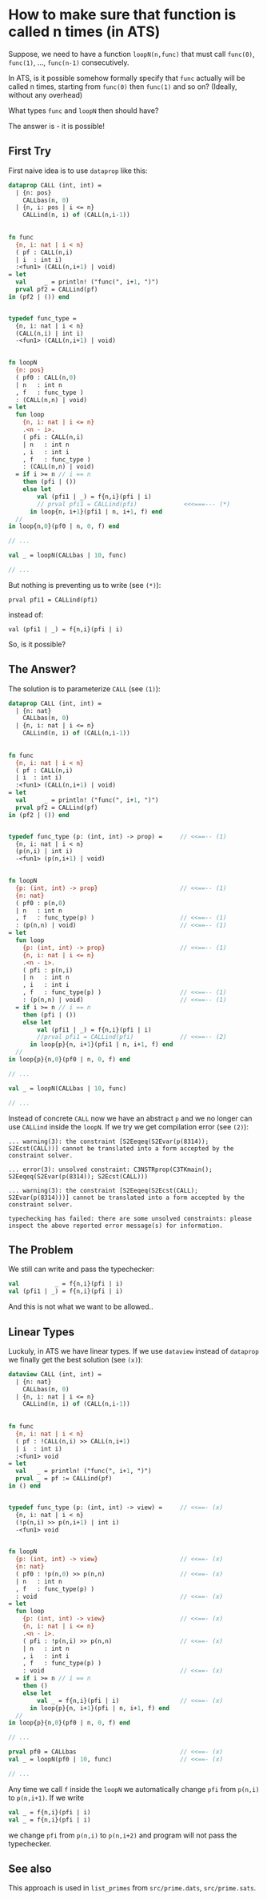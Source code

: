 # How to make sure that function is called n times (in ATS)

Suppose, we need to have a function `loopN(n,func)` that must call `func(0)`, `func(1)`, ..., `func(n-1)` consecutively.

In ATS, is it possible somehow formally specify that `func` actually will be called n times, starting from `func(0)` then `func(1)` and so on? (Ideally, without any overhead)

What types `func` and `loopN` then should have?

The answer is - it is possible!

## First Try

First naive idea is to use `dataprop` like this:

```ats
dataprop CALL (int, int) =
  | {n: pos}
	CALLbas(n, 0)
  | {n, i: pos | i <= n}
	CALLind(n, i) of (CALL(n,i-1))
	
	
fn func
  {n, i: nat | i < n}
  ( pf : CALL(n,i)
  | i  : int i)
  :<fun1> (CALL(n,i+1) | void)
= let 
  val     _ = println! ("func(", i+1, ")")
  prval pf2 = CALLind(pf)
in (pf2 | ()) end


typedef func_type = 
  {n, i: nat | i < n} 
  (CALL(n,i) | int i) 
  -<fun1> (CALL(n,i+1) | void)
  

fn loopN
  {n: pos}
  ( pf0 : CALL(n,0)
  | n   : int n 
  , f   : func_type )
  : (CALL(n,n) | void)
= let
  fun loop
	{n, i: nat | i <= n}
	.<n - i>.
	( pfi : CALL(n,i)
	| n   : int n 
	, i   : int i
	, f   : func_type )
	: (CALL(n,n) | void)
  = if i >= n // i == n
	then (pfi | ())
	else let
		val (pfi1 | _) = f{n,i}(pfi | i)
		// prval pfi1 = CALLind(pfi)             <<<===--- (*)
	  in loop{n, i+1}(pfi1 | n, i+1, f) end
  //
in loop{n,0}(pf0 | n, 0, f) end

// ...

val _ = loopN(CALLbas | 10, func)

// ...
```

But nothing is preventing us to write (see `(*)`):

    prval pfi1 = CALLind(pfi)

instead of:

    val (pfi1 | _) = f{n,i}(pfi | i)

So, is it possible?

## The Answer?

The solution is to parameterize `CALL` (see `(1)`):

```ats
dataprop CALL (int, int) =
  | {n: nat}
    CALLbas(n, 0)
  | {n, i: nat | i <= n}
    CALLind(n, i) of (CALL(n,i-1))
    
    
fn func
  {n, i: nat | i < n}
  ( pf : CALL(n,i)
  | i  : int i)
  :<fun1> (CALL(n,i+1) | void)
= let 
  val     _ = println! ("func(", i+1, ")")
  prval pf2 = CALLind(pf)
in (pf2 | ()) end


typedef func_type (p: (int, int) -> prop) =     // <<==-- (1)
  {n, i: nat | i < n} 
  (p(n,i) | int i) 
  -<fun1> (p(n,i+1) | void)
  

fn loopN
  {p: (int, int) -> prop}                       // <<==-- (1)
  {n: nat}
  ( pf0 : p(n,0)
  | n   : int n 
  , f   : func_type(p) )                        // <<==-- (1)
  : (p(n,n) | void)                             // <<==-- (1)
= let
  fun loop
    {p: (int, int) -> prop}                     // <<==-- (1)
    {n, i: nat | i <= n}
    .<n - i>.
    ( pfi : p(n,i)
    | n   : int n 
    , i   : int i
    , f   : func_type(p) )                      // <<==-- (1)
    : (p(n,n) | void)                           // <<==-- (1)
  = if i >= n // i == n
    then (pfi | ())
    else let
        val (pfi1 | _) = f{n,i}(pfi | i)
        //prval pfi1 = CALLind(pfi)             // <<==-- (2)
      in loop{p}{n, i+1}(pfi1 | n, i+1, f) end
  //
in loop{p}{n,0}(pf0 | n, 0, f) end

// ...

val _ = loopN(CALLbas | 10, func)

// ...
```

Instead of concrete `CALL` now we have an abstract `p` and we no longer can use `CALLind` inside the `loopN`. If we try we get compilation error (see `(2)`):

```
... warning(3): the constraint [S2Eeqeq(S2Evar(p(8314)); S2Ecst(CALL))] cannot be translated into a form accepted by the constraint solver.

... error(3): unsolved constraint: C3NSTRprop(C3TKmain(); S2Eeqeq(S2Evar(p(8314)); S2Ecst(CALL)))

... warning(3): the constraint [S2Eeqeq(S2Ecst(CALL); S2Evar(p(8314)))] cannot be translated into a form accepted by the constraint solver.

typechecking has failed: there are some unsolved constraints: please inspect the above reported error message(s) for information.
```

## The Problem

We still can write and pass the typechecker:

```ats
val          _ = f{n,i}(pfi | i)
val (pfi1 | _) = f{n,i}(pfi | i)
```

And this is not what we want to be allowed..

## Linear Types

Luckuly, in ATS we have linear types. If we use `dataview` instead of `dataprop` we finally get the best solution (see `(x)`):

```ats
dataview CALL (int, int) =
  | {n: nat}
    CALLbas(n, 0)
  | {n, i: nat | i <= n}
    CALLind(n, i) of (CALL(n,i-1))
    
        
fn func
  {n, i: nat | i < n}
  ( pf : !CALL(n,i) >> CALL(n,i+1)
  | i  : int i)
  :<fun1> void
= let 
  val   _ = println! ("func(", i+1, ")")
  prval _ = pf := CALLind(pf)
in () end


typedef func_type (p: (int, int) -> view) =     // <<==- (x)
  {n, i: nat | i < n} 
  (!p(n,i) >> p(n,i+1) | int i) 
  -<fun1> void
  

fn loopN
  {p: (int, int) -> view}                       // <<==- (x)
  {n: nat}
  ( pf0 : !p(n,0) >> p(n,n)                     // <<==- (x)
  | n   : int n 
  , f   : func_type(p) )                        
  : void                                        // <<==- (x)
= let
  fun loop
    {p: (int, int) -> view}                     // <<==- (x)
    {n, i: nat | i <= n}
    .<n - i>.
    ( pfi : !p(n,i) >> p(n,n)                   // <<==- (x)
    | n   : int n 
    , i   : int i
    , f   : func_type(p) )                      
    : void                                      // <<==- (x)
  = if i >= n // i == n
    then ()
    else let
        val _ = f{n,i}(pfi | i)                 // <<==- (x)
      in loop{p}{n, i+1}(pfi | n, i+1, f) end
  //
in loop{p}{n,0}(pf0 | n, 0, f) end

// ...

prval pf0 = CALLbas                             // <<==- (x)
val _ = loopN(pf0 | 10, func)                   // <<==- (x)

// ...

```

Any time we call `f` inside the `loopN` we automatically change `pfi` from `p(n,i)` to `p(n,i+1)`. If we write

```ats
val _ = f{n,i}(pfi | i)
val _ = f{n,i}(pfi | i)
```

we change `pfi` from `p(n,i)` to `p(n,i+2)` and program will not pass the typechecker.

## See also

This approach is used in `list_primes` from `src/prime.dats`, `src/prime.sats`.


